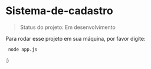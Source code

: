 # Sistema-de-cadastro

> Status do projeto: Em desenvolvimento

Para rodar esse projeto em sua máquina, por favor digite: 

```
 node app.js

```

:)
